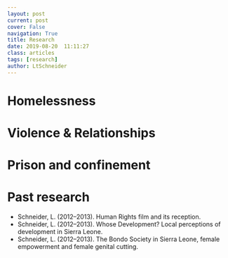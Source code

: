 ```yaml
---
layout: post
current: post
cover: False
navigation: True
title: Research
date: 2019-08-20  11:11:27
class: articles
tags: [research]
author: LtSchneider
---
```


# Homelessness
# Violence & Relationships
# Prison and confinement
# Past research
- Schneider, L. (2012–2013). Human Rights film and its reception.
- Schneider, L. (2012–2013). Whose Development? Local perceptions of development in Sierra
Leone.
- Schneider, L. (2012–2013). The Bondo Society in Sierra Leone, female empowerment and female
genital cutting.